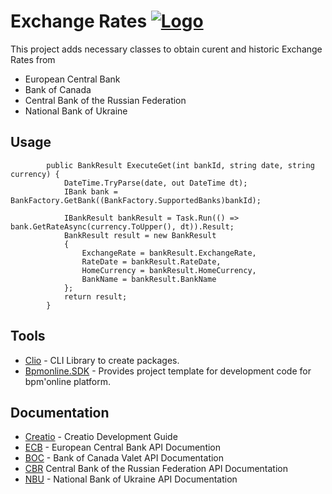 # Exchange Rates  [![Logo](https://www.creatio.com/sites/default/files/2019-10/creatio-main-logo.svg)](https://github.com/sindresorhus/awesome#readme)

This project adds necessary classes to obtain curent and historic Exchange Rates from 
- European Central Bank
- Bank of Canada
- Central Bank of the Russian Federation
- National Bank of Ukraine

## Usage
```
		public BankResult ExecuteGet(int bankId, string date, string currency) {
            DateTime.TryParse(date, out DateTime dt);
            IBank bank = BankFactory.GetBank((BankFactory.SupportedBanks)bankId);

            IBankResult bankResult = Task.Run(() => bank.GetRateAsync(currency.ToUpper(), dt)).Result;
            BankResult result = new BankResult
            {
                ExchangeRate = bankResult.ExchangeRate,
                RateDate = bankResult.RateDate,
                HomeCurrency = bankResult.HomeCurrency,
                BankName = bankResult.BankName
            };
            return result;
		}
```


## Tools
- [Clio](https://github.com/Advance-Technologies-Foundation/clio) - CLI Library to create packages.
- [Bpmonline.SDK](https://www.nuget.org/packages/BpmonlineSDK/) - Provides project template for development code for bpm'online platform.

## Documentation
- [Creatio](https://academy.creatio.com/documents/technic-sdk/7-15/creatio-development-guide) - Creatio Development Guide
- [ECB](https://sdw-wsrest.ecb.europa.eu/help/) - European Central Bank API Documention
- [BOC](https://www.bankofcanada.ca/valet/docs) - Bank of Canada Valet API Documentation
- [CBR](https://www.cbr.ru/development/DWS/) Central Bank of the Russian Federation API Documentation
- [NBU](https://old.bank.gov.ua/control/en/publish/article?art_id=82367624&cat_id=25365629) - National Bank of Ukraine API Documentation